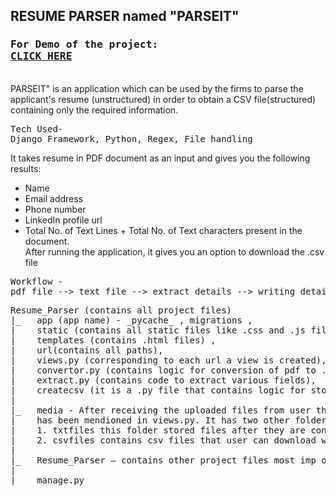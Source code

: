 <h2>RESUME PARSER named "PARSEIT"</h2>
<h3>
<pre>
For Demo of the project:
<a href="https://drive.google.com/file/d/13AkZ3zfdjUtgDi20kPXIAmGAVGG3PB_Y/view?usp=sharing">CLICK HERE</a>
</pre>
 </h3>
<br>
PARSEIT" is an application which can be used by the firms to parse the applicant's resume (unstructured) in order to obtain a CSV file(structured) containing only the required information.
<pre>
Tech Used-
Django Framework, Python, Regex, File handling
</pre>

It takes resume in PDF document as an input and gives you the following results:
- Name
- Email address
- Phone number 
- LinkedIn profile url  
- Total No. of Text Lines + Total No. of Text characters present in the document.<br>
After running the application, it gives you an option to download the .csv file
<pre>
Workflow -
pdf file --> text file --> extract details --> writing details in a CSV file
</pre>

<pre>
Resume_Parser (contains all project files)
|_   app (app name) - _pycache_ , migrations ,
|    static (contains all static files like .css and .js files) ,
|    templates (contains .html files) ,
|    url(contains all paths),
|    views.py (corresponding to each url a view is created),
|    convertor.py (contains logic for conversion of pdf to .txt),
|    extract.py (contains code to extract various fields),
|    createcsv (it is a .py file that contains logic for storing of extracted 
|
|_   media - After receiving the uploaded files from user the files are saved here, path
|    has been mendioned in views.py. It has two other folders -
|    1. txtfiles this folder stored files after they are converted to .txt form by convertor.py
|    2. csvfiles contains csv files that user can download which are sent to this path by createcsv.py
|
|_   Resume_Parser – contains other project files most imp one being settings.py
|
|_   manage.py
</pre>
 
